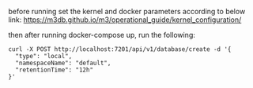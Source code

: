 before running set the kernel and docker parameters according to below link:
https://m3db.github.io/m3/operational_guide/kernel_configuration/


then after running docker-compose up, run the following:
```
curl -X POST http://localhost:7201/api/v1/database/create -d '{
  "type": "local",
  "namespaceName": "default",
  "retentionTime": "12h"
}'
```


